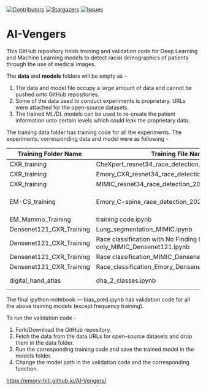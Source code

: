 [![Contributors][contributors-shield]][contributors-url]
[![Stargazers][stars-shield]][stars-url]
[![Issues][issues-shield]][issues-url]

# AI-Vengers

This GitHub repository holds training and validation code for Deep Learning and Machine Learning models to detect racial demographics of patients through the use of medical images.

The **data** and **models** folders will be empty as -
1. The data and model file occupy a large amount of data and cannot be pushed onto GitHub repositories.
2. Some of the data used to conduct experiments is proprietary. URLs were attached for the open-source datasets. 
3. The trained ML/DL models can be used to re-create the patient information unto certain levels which could leak the proprietary data.

The training data folder has training code for all the experiments. The experiments, corresponding data and model were as following -

| Training Folder Name | Training File Name | Data | Model |
| -------------------- | ------------------ | ---- | ----- |
| CXR_training         | CheXpert_resnet34_race_detection_2021_06_29.ipynb  | CheXpert           | ResNet34    |
| CXR_training         | Emory_CXR_resnet34_race_detection_2021_06_29.ipynb | Emory CXR          | ResNet34    |
| CXR_training         | MIMIC_resnet34_race_detection_2021_06_29.ipynb     | MIMIC              | Resnet34    |
| EM-CS_training       | Emory_C-spine_race_detection_2021_06_29.ipynb      | Emory Cervical Spine | Resnet34  |
| EM_Mammo_Training    | training code.ipynb                                | Mammogram          | EfficientNetB2 |
| Densenet121_CXR_Training | Lung_segmentation_MIMIC.ipynb                  | MIMIC              | U-Net       |
| Densenet121_CXR_Training | Race classification with No Finding label only_MIMIC_Densenet121.ipynb | MIMIC | DenseNet121 |
| Densenet121_CXR_Training | Race classification_MIMIC_Densenet121.ipynb    | MIMIC              | DenseNet121 |
| Densenet121_CXR_Training | Race_classification_Emory_Densenet121.ipynb    | Emory CXR          | DenseNet121 |
| digital_hand_atlas   | dha_2_classes.ipynb                                | Digital Hand Atlas | ResNet50    |

The final ipython-notebook — bias_pred.ipynb has validation code for all the above training models (except frequency training).

To run the validation code -
1. Fork/Download the GitHub repository.
2. Fetch the data from the data URLs for open-source datasets and drop them in the data folder.
3. Run the corresponding training code and save the trained model in the models folder. 
4. Change the model path in the validation code and the corresponding function.

https://emory-hiti.github.io/AI-Vengers/

[contributors-shield]: https://img.shields.io/github/contributors/Emory-HITI/AI-Vengers.svg?style=flat-square
[contributors-url]: https://github.com/Emory-HITI/AI-Vengers/graphs/contributors
[stars-shield]: https://img.shields.io/github/stars/Emory-HITI/AI-Vengers.svg?style=flat-square
[stars-url]: https://github.com/Emory-HITI/AI-Vengers/stargazers
[issues-shield]: https://img.shields.io/github/issues/Emory-HITI/AI-Vengers.svg?style=flat-square
[issues-url]: https://github.com/Emory-HITI/AI-Vengers/issues
